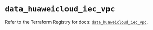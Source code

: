 # `data_huaweicloud_iec_vpc`

Refer to the Terraform Registry for docs: [`data_huaweicloud_iec_vpc`](https://registry.terraform.io/providers/huaweicloud/huaweicloud/1.71.1/docs/data-sources/iec_vpc).
